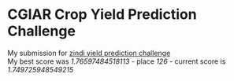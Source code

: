 # CGIAR Crop Yield Prediction Challenge

My submission for <a href="https://zindi.africa/competitions/cgiar-crop-yield-prediction-challenge">zindi yield prediction challenge</a> </br>
My best score was *1.76597484518113*  - place *126* - current score is  *1.749725948549215*
